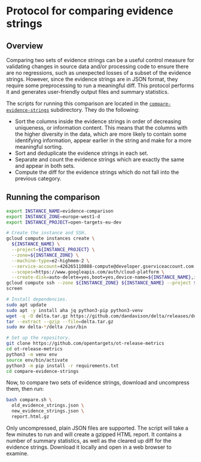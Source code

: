 # Protocol for comparing evidence strings

## Overview
Comparing two sets of evidence strings can be a useful control measure for validating changes in source data and/or processing code to ensure there are no regressions, such as unexpected losses of a subset of the evidence strings. However, since the evidence strings are in JSON format, they require some preprocessing to run a meaningful diff. This protocol performs it and generates user-friendly output files and summary statistics.

The scripts for running this comparison are located in the [`compare-evidence-strings`](../compare-evidence-strings) subdirectory. They do the following:
* Sort the columns inside the evidence strings in order of decreasing uniqueness, or information content. This means that the columns with the higher diversity in the data, which are more likely to contain some identifying information, appear earlier in the string and make for a more meaningful sorting.
* Sort and deduplicate the evidence strings in each set.
* Separate and count the evidence strings which are exactly the same and appear in both sets.
* Compute the diff for the evidence strings which do not fall into the previous category.

## Running the comparison
```bash
export INSTANCE_NAME=evidence-comparison
export INSTANCE_ZONE=europe-west1-d
export INSTANCE_PROJECT=open-targets-eu-dev

# Create the instance and SSH.
gcloud compute instances create \
  ${INSTANCE_NAME} \
  --project=${INSTANCE_PROJECT} \
  --zone=${INSTANCE_ZONE} \
  --machine-type=e2-highmem-2 \
  --service-account=426265110888-compute@developer.gserviceaccount.com \
  --scopes=https://www.googleapis.com/auth/cloud-platform \
  --create-disk=auto-delete=yes,boot=yes,device-name=${INSTANCE_NAME},image=projects/ubuntu-os-cloud/global/images/ubuntu-2004-focal-v20210927,mode=rw,size=500,type=projects/open-targets-eu-dev/zones/europe-west1-d/diskTypes/pd-balanced
gcloud compute ssh --zone ${INSTANCE_ZONE} ${INSTANCE_NAME} --project ${INSTANCE_PROJECT}
screen

# Install dependencies.
sudo apt update
sudo apt -y install aha jq python3-pip python3-venv
wget -q -O delta.tar.gz https://github.com/dandavison/delta/releases/download/0.9.1/delta-0.9.1-x86_64-unknown-linux-gnu.tar.gz
tar --extract --gzip --file=delta.tar.gz
sudo mv delta-*/delta /usr/bin

# Set up the repository.
git clone https://github.com/opentargets/ot-release-metrics
cd ot-release-metrics
python3 -m venv env
source env/bin/activate
python3 -m pip install -r requirements.txt
cd compare-evidence-strings
```

Now, to compare two sets of evidence strings, download and uncompress them, then run:
```bash
bash compare.sh \
  old_evidence_strings.json \
  new_evidence_strings.json \
  report.html.gz
```

Only uncompressed, plain JSON files are supported. The script will take a few minutes to run and will create a gzipped HTML report. It contains a number of summary statistics, as well as the cleared up diff for the evidence strings. Download it locally and open in a web browser to examine.
